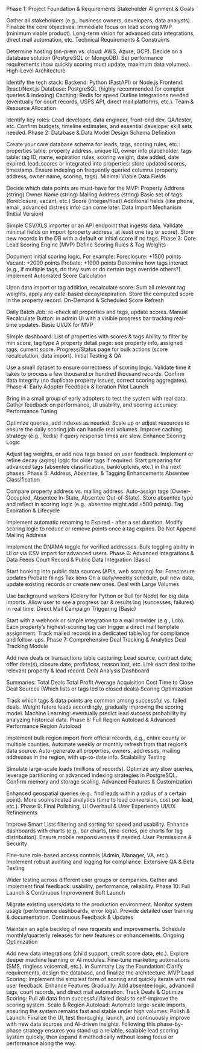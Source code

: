 Phase 1: Project Foundation & Requirements
Stakeholder Alignment & Goals

Gather all stakeholders (e.g., business owners, developers, data analysts).
Finalize the core objectives:
Immediate focus on lead scoring MVP (minimum viable product).
Long-term vision for advanced data integrations, direct mail automation, etc.
Technical Requirements & Constraints

Determine hosting (on-prem vs. cloud: AWS, Azure, GCP).
Decide on a database solution (PostgreSQL or MongoDB).
Set performance requirements (how quickly scoring must update, maximum data volumes).
High-Level Architecture

Identify the tech stack:
Backend: Python (FastAPI) or Node.js
Frontend: React/Next.js
Database: PostgreSQL (highly recommended for complex queries & indexing)
Caching: Redis for speed
Outline integrations needed (eventually for court records, USPS API, direct mail platforms, etc.).
Team & Resource Allocation

Identify key roles: Lead developer, data engineer, front-end dev, QA/tester, etc.
Confirm budgets, timeline estimates, and essential developer skill sets needed.
Phase 2: Database & Data Model Design
Schema Definition

Create your core database schema for leads, tags, scoring rules, etc.:
properties table: property address, unique ID, owner info placeholder.
tags table: tag ID, name, expiration rules, scoring weight, date added, date expired.
lead_scores or integrated into properties: store updated scores, timestamp.
Ensure indexing on frequently queried columns (property address, owner name, scoring, tags).
Minimal Viable Data Fields

Decide which data points are must-have for the MVP:
Property Address (string)
Owner Name (string)
Mailing Address (string)
Basic set of tags (foreclosure, vacant, etc.)
Score (integer/float)
Additional fields (like phone, email, advanced distress info) can come later.
Data Import Mechanism (Initial Version)

Simple CSV/XLS importer or an API endpoint that ingests data.
Validate minimal fields on import (property address, at least one tag or score).
Store new records in the DB with a default or initial score if no tags.
Phase 3: Core Lead Scoring Engine (MVP)
Define Scoring Rules & Tag Weights

Document initial scoring logic. For example:
Foreclosure: +1500 points
Vacant: +2000 points
Probate: +1000 points
Determine how tags interact (e.g., if multiple tags, do they sum or do certain tags override others?).
Implement Automated Score Calculation

Upon data import or tag addition, recalculate score:
Sum all relevant tag weights, apply any date-based decay/expiration.
Store the computed score in the property record.
On-Demand & Scheduled Score Refresh

Daily Batch Job: re-check all properties and tags, update scores.
Manual Recalculate Button: in admin UI with a visible progress bar tracking real-time updates.
Basic UI/UX for MVP

Simple dashboard:
List of properties with scores & tags
Ability to filter by min score, tag type
A property detail page: see property info, assigned tags, current score.
Progress/Status page for bulk actions (score recalculation, data import).
Initial Testing & QA

Use a small dataset to ensure correctness of scoring logic.
Validate time it takes to process a few thousand or hundred thousand records.
Confirm data integrity (no duplicate property issues, correct scoring aggregates).
Phase 4: Early Adopter Feedback & Iteration
Pilot Launch

Bring in a small group of early adopters to test the system with real data.
Gather feedback on performance, UI usability, and scoring accuracy.
Performance Tuning

Optimize queries, add indexes as needed.
Scale up or adjust resources to ensure the daily scoring job can handle real volumes.
Improve caching strategy (e.g., Redis) if query response times are slow.
Enhance Scoring Logic

Adjust tag weights, or add new tags based on user feedback.
Implement or refine decay (aging) logic for older tags if required.
Start preparing for advanced tags (absentee classification, bankruptcies, etc.) in the next phases.
Phase 5: Address, Absentee, & Tagging Enhancements
Absentee Classification

Compare property address vs. mailing address.
Auto-assign tags (Owner-Occupied, Absentee In-State, Absentee Out-of-State).
Store absentee type and reflect in scoring logic (e.g., absentee might add +500 points).
Tag Expiration & Lifecycle

Implement automatic renaming to Expired - <Tag> after a set duration.
Modify scoring logic to reduce or remove points once a tag expires.
Do Not Append Mailing Address

Implement the DNAMA toggle for verified addresses.
Bulk toggling ability in UI or via CSV import for advanced users.
Phase 6: Advanced Integrations & Data Feeds
Court Record & Public Data Integration (Basic)

Start hooking into public data sources (APIs, web scraping) for:
Foreclosure updates
Probate filings
Tax liens
On a daily/weekly schedule, pull new data, update existing records or create new ones.
Deal with Large Volumes

Use background workers (Celery for Python or Bull for Node) for big data imports.
Allow user to see a progress bar & results log (successes, failures) in real time.
Direct Mail Campaign Triggering (Basic)

Start with a webhook or simple integration to a mail provider (e.g., Lob).
Each property’s highest-scoring tag can trigger a direct mail template assignment.
Track mailed records in a dedicated table/log for compliance and follow-ups.
Phase 7: Comprehensive Deal Tracking & Analytics
Deal Tracking Module

Add new deals or transactions table capturing:
Lead source, contract date, offer date(s), closure date, profit/loss, reason lost, etc.
Link each deal to the relevant property & lead record.
Deal Analysis Dashboard

Summaries:
Total Deals
Total Profit
Average Acquisition Cost
Time to Close
Deal Sources (Which lists or tags led to closed deals)
Scoring Optimization

Track which tags & data points are common among successful vs. failed deals.
Weight future leads accordingly, gradually improving the scoring model.
Machine Learning: eventually predict lead success probability by analyzing historical data.
Phase 8: Full Region Autoload & Advanced Performance
Region Autoload

Implement bulk region import from official records, e.g., entire county or multiple counties.
Automate weekly or monthly refresh from that region’s data source.
Auto-generate all properties, owners, addresses, mailing addresses in the region, with up-to-date info.
Scalability Testing

Simulate large-scale loads (millions of records).
Optimize any slow queries, leverage partitioning or advanced indexing strategies in PostgreSQL.
Confirm memory and storage scaling.
Advanced Features & Customization

Enhanced geospatial queries (e.g., find leads within a radius of a certain point).
More sophisticated analytics (time to lead conversion, cost per lead, etc.).
Phase 9: Final Polishing, UI Overhaul & User Experience
UI/UX Refinements

Improve Smart Lists filtering and sorting for speed and usability.
Enhance dashboards with charts (e.g., bar charts, time-series, pie charts for tag distribution).
Ensure mobile responsiveness if needed.
User Permissions & Security

Fine-tune role-based access controls (Admin, Manager, VA, etc.).
Implement robust auditing and logging for compliance.
Extensive QA & Beta Testing

Wider testing across different user groups or companies.
Gather and implement final feedback: usability, performance, reliability.
Phase 10: Full Launch & Continuous Improvement
Soft Launch

Migrate existing users/data to the production environment.
Monitor system usage (performance dashboards, error logs).
Provide detailed user training & documentation.
Continuous Feedback & Updates

Maintain an agile backlog of new requests and improvements.
Schedule monthly/quarterly releases for new features or enhancements.
Ongoing Optimization

Add new data integrations (child support, credit score data, etc.).
Explore deeper machine learning or AI modules.
Fine-tune marketing automations (SMS, ringless voicemail, etc.).
In Summary
Lay the Foundation: Clarify requirements, design the database, and finalize the architecture.
MVP Lead Scoring: Implement the simplest form of scoring and quickly iterate with real user feedback.
Enhance Features Gradually: Add absentee logic, advanced tags, court records, and direct mail automation.
Track Deals & Optimize Scoring: Pull all data from successful/failed deals to self-improve the scoring system.
Scale & Region Autoload: Automate large-scale imports, ensuring the system remains fast and stable under high volumes.
Polish & Launch: Finalize the UI, test thoroughly, launch, and continuously improve with new data sources and AI-driven insights.
Following this phase-by-phase strategy ensures you stand up a reliable, scalable lead scoring system quickly, then expand it methodically without losing focus or performance along the way.